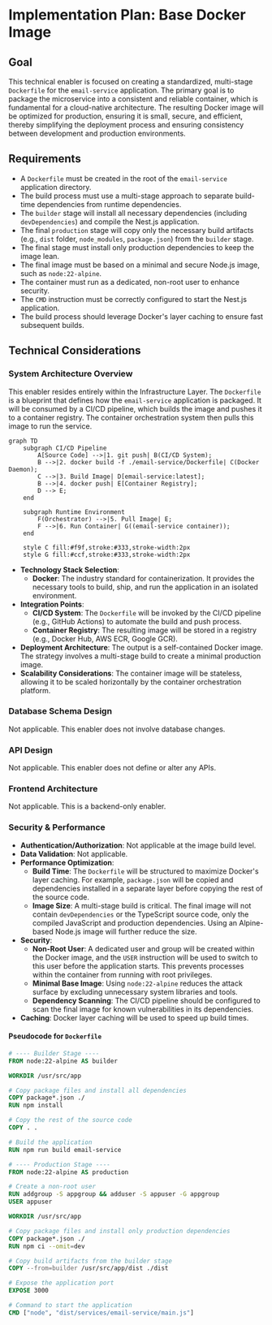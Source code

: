# Implementation Plan: Base Docker Image

## Goal

This technical enabler is focused on creating a standardized, multi-stage `Dockerfile` for the `email-service` application. The primary goal is to package the microservice into a consistent and reliable container, which is fundamental for a cloud-native architecture. The resulting Docker image will be optimized for production, ensuring it is small, secure, and efficient, thereby simplifying the deployment process and ensuring consistency between development and production environments.

## Requirements

- A `Dockerfile` must be created in the root of the `email-service` application directory.
- The build process must use a multi-stage approach to separate build-time dependencies from runtime dependencies.
- The `builder` stage will install all necessary dependencies (including `devDependencies`) and compile the Nest.js application.
- The final `production` stage will copy only the necessary build artifacts (e.g., `dist` folder, `node_modules`, `package.json`) from the `builder` stage.
- The final stage must install only production dependencies to keep the image lean.
- The final image must be based on a minimal and secure Node.js image, such as `node:22-alpine`.
- The container must run as a dedicated, non-root user to enhance security.
- The `CMD` instruction must be correctly configured to start the Nest.js application.
- The build process should leverage Docker's layer caching to ensure fast subsequent builds.

## Technical Considerations

### System Architecture Overview

This enabler resides entirely within the Infrastructure Layer. The `Dockerfile` is a blueprint that defines how the `email-service` application is packaged. It will be consumed by a CI/CD pipeline, which builds the image and pushes it to a container registry. The container orchestration system then pulls this image to run the service.

```mermaid
graph TD
    subgraph CI/CD Pipeline
        A[Source Code] -->|1. git push| B(CI/CD System);
        B -->|2. docker build -f ./email-service/Dockerfile| C(Docker Daemon);
        C -->|3. Build Image| D[email-service:latest];
        B -->|4. docker push| E[Container Registry];
        D --> E;
    end

    subgraph Runtime Environment
        F(Orchestrator) -->|5. Pull Image| E;
        F -->|6. Run Container| G((email-service container));
    end

    style C fill:#f9f,stroke:#333,stroke-width:2px
    style G fill:#ccf,stroke:#333,stroke-width:2px
```

- **Technology Stack Selection**:
  - **Docker**: The industry standard for containerization. It provides the necessary tools to build, ship, and run the application in an isolated environment.
- **Integration Points**:
  - **CI/CD System**: The `Dockerfile` will be invoked by the CI/CD pipeline (e.g., GitHub Actions) to automate the build and push process.
  - **Container Registry**: The resulting image will be stored in a registry (e.g., Docker Hub, AWS ECR, Google GCR).
- **Deployment Architecture**: The output is a self-contained Docker image. The strategy involves a multi-stage build to create a minimal production image.
- **Scalability Considerations**: The container image will be stateless, allowing it to be scaled horizontally by the container orchestration platform.

### Database Schema Design

Not applicable. This enabler does not involve database changes.

### API Design

Not applicable. This enabler does not define or alter any APIs.

### Frontend Architecture

Not applicable. This is a backend-only enabler.

### Security & Performance

- **Authentication/Authorization**: Not applicable at the image build level.
- **Data Validation**: Not applicable.
- **Performance Optimization**:
  - **Build Time**: The `Dockerfile` will be structured to maximize Docker's layer caching. For example, `package.json` will be copied and dependencies installed in a separate layer before copying the rest of the source code.
  - **Image Size**: A multi-stage build is critical. The final image will not contain `devDependencies` or the TypeScript source code, only the compiled JavaScript and production dependencies. Using an Alpine-based Node.js image will further reduce the size.
- **Security**:
  - **Non-Root User**: A dedicated user and group will be created within the Docker image, and the `USER` instruction will be used to switch to this user before the application starts. This prevents processes within the container from running with root privileges.
  - **Minimal Base Image**: Using `node:22-alpine` reduces the attack surface by excluding unnecessary system libraries and tools.
  - **Dependency Scanning**: The CI/CD pipeline should be configured to scan the final image for known vulnerabilities in its dependencies.
- **Caching**: Docker layer caching will be used to speed up build times.

#### Pseudocode for `Dockerfile`

```dockerfile
# ---- Builder Stage ----
FROM node:22-alpine AS builder

WORKDIR /usr/src/app

# Copy package files and install all dependencies
COPY package*.json ./
RUN npm install

# Copy the rest of the source code
COPY . .

# Build the application
RUN npm run build email-service

# ---- Production Stage ----
FROM node:22-alpine AS production

# Create a non-root user
RUN addgroup -S appgroup && adduser -S appuser -G appgroup
USER appuser

WORKDIR /usr/src/app

# Copy package files and install only production dependencies
COPY package*.json ./
RUN npm ci --omit=dev

# Copy build artifacts from the builder stage
COPY --from=builder /usr/src/app/dist ./dist

# Expose the application port
EXPOSE 3000

# Command to start the application
CMD ["node", "dist/services/email-service/main.js"]
```
